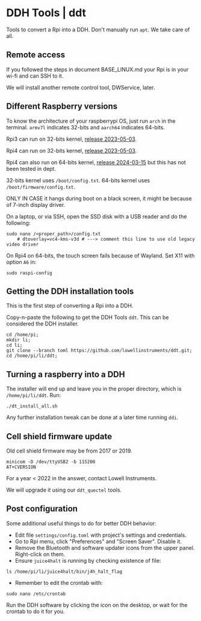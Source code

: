 # DDH Tools | ddt

Tools to convert a Rpi into a DDH. Don't manually run ```apt```. We take care of all.


## Remote access

If you followed the steps in document BASE_LINUX.md your Rpi is in your wi-fi and can SSH to it.

We will install another remote control tool, DWService, later.


## Different Raspberry versions

To know the architecture of your raspberrypi OS, just run ``arch`` in the terminal. ``armv7l`` indicates 32-bits and ``aarch64`` indicates 64-bits.

Rpi3 can run on 32-bits kernel, [release 2023-05-03](https://downloads.raspberrypi.com/raspios_armhf/images/raspios_armhf-2023-05-03/2023-05-03-raspios-bullseye-armhf.img.xz).

Rpi4 can run on 32-bits kernel, [release 2023-05-03](https://downloads.raspberrypi.com/raspios_armhf/images/raspios_armhf-2023-05-03/2023-05-03-raspios-bullseye-armhf.img.xz).

Rpi4 can also run on 64-bits kernel, [release 2024-03-15](https://downloads.raspberrypi.com/raspios_armhf/images/raspios_armhf-2024-03-15/2024-03-15-raspios-bookworm-armhf.img.xz) but this has not been tested in dept.

32-bits kernel uses ```/boot/config.txt```. 64-bits kernel uses ```/boot/firmware/config.txt```.

ONLY IN CASE it hangs during boot on a black screen, it might be because of 7-inch display driver. 

On a laptop, or via SSH, open the SSD disk with a USB reader and do the following:

```console
sudo nano /<proper_path>/config.txt
    # dtoverlay=vc4-kms-v3d # ---> comment this line to use old legacy video driver
```

On Rpi4 on 64-bits, the touch screen fails because of Wayland. Set X11 with option ```A6``` in:

```console
sudo raspi-config
```


## Getting the DDH installation tools

This is the first step of converting a Rpi into a DDH.

Copy-n-paste the following to get the DDH Tools ``ddt``. This can be considered the DDH installer.

```console
cd /home/pi;
mkdir li;
cd li;
git clone --branch toml https://github.com/lowellinstruments/ddt.git;
cd /home/pi/li/ddt;
```

## Turning a raspberry into a DDH

The installer will end up and leave you in the proper directory, which is ```/home/pi/li/ddt```. Run:

```console
./dt_install_all.sh
```` 

Any further installation tweak can be done at a later time running ``ddi``.


## Cell shield firmware update

Old cell shield firmware may be from 2017 or 2019.

```console
minicom -D /dev/ttyUSB2 -b 115200
AT+CVERSION
```

For a year < 2022 in the answer, contact Lowell Instruments. 

We will upgrade it using our ```ddt_quectel``` tools.


## Post configuration

Some additional useful things to do for better DDH behavior:

- Edit file ```settings/config.toml``` with project's settings and credentials.
- Go to Rpi menu, click "Preferences" and "Screen Saver". Disable it.
- Remove the Bluetooth and software updater icons from the upper panel. Right-click on them.
- Ensure ``juice4halt`` is running by checking existence of file:

``` console
ls /home/pi/li/juice4halt/bin/j4h_halt_flag
```

- Remember to edit the crontab with:

``` console
sudo nano /etc/crontab
```
  
Run the DDH software by clicking the icon on the desktop, or wait for the crontab to do it for you.
